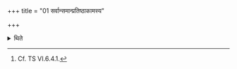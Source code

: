+++
title = "01 सर्वान्समान्प्रतिष्ठाकामस्य"

+++

<details><summary>थिते</summary>

1. In the case of a (sacrificer) desirous of firm establishement, (the Adhvaryu should fix the sacrificial posts) all equal (in height).[^1]   

[^1]: Cf. TS VI.6.4.1. 
</details>
